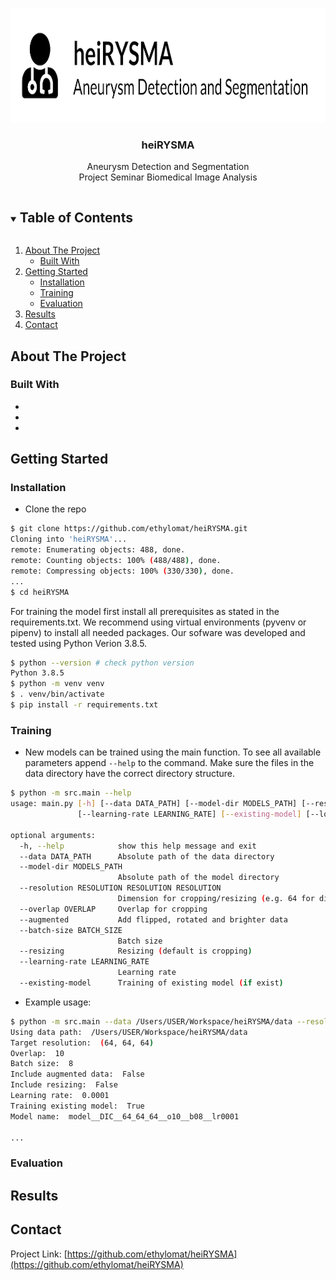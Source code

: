<!-- PROJECT LOGO -->
<br />
<p align="center">
  <a href="https://github.com/ethylomat/heiRYSMA">
    <img src="README_LOGO.png" alt="Logo" width="800" height="182">
  </a>

  <h3 align="center">heiRYSMA</h3>

  <p align="center">
    Aneurysm Detection and Segmentation<br>
    Project Seminar Biomedical Image Analysis
  </p>
</p>



<!-- TABLE OF CONTENTS -->
<details open="open">
  <summary><h2 style="display: inline-block">Table of Contents</h2></summary>
  <ol>
    <li>
      <a href="#about-the-project">About The Project</a>
      <ul>
        <li><a href="#built-with">Built With</a></li>
      </ul>
    </li>
    <li>
      <a href="#getting-started">Getting Started</a>
      <ul>
        <li><a href="#installation">Installation</a></li>
        <li><a href="#training">Training</a></li>
        <li><a href="#evaluation">Evaluation</a></li>
      </ul>
    </li>
    <li><a href="#results">Results</a></li>
    <li><a href="#contact">Contact</a></li>
  </ol>
</details>



<!-- ABOUT THE PROJECT -->
## About The Project


<!-- BUILD WITH -->
### Built With

* []()
* []()
* []()



<!-- GETTING STARTED -->
## Getting Started


<!-- INSTALLATION -->
### Installation

- Clone the repo
```sh
$ git clone https://github.com/ethylomat/heiRYSMA.git
Cloning into 'heiRYSMA'...
remote: Enumerating objects: 488, done.
remote: Counting objects: 100% (488/488), done.
remote: Compressing objects: 100% (330/330), done.
...
$ cd heiRYSMA
```

For training the model first install all prerequisites as stated in the requirements.txt. We recommend using virtual environments (pyvenv or pipenv) to install all needed packages. Our sofware was developed and tested using Python Verion 3.8.5.

```sh
$ python --version # check python version
Python 3.8.5
$ python -m venv venv
$ . venv/bin/activate
$ pip install -r requirements.txt
```

<!-- TRAINING -->
### Training


- New models can be trained using the main function. To see all available parameters append `--help` to the command. Make sure the files in the data directory have the correct directory structure.
```sh
$ python -m src.main --help
usage: main.py [-h] [--data DATA_PATH] [--model-dir MODELS_PATH] [--resolution RESOLUTION RESOLUTION RESOLUTION] [--overlap OVERLAP] [--augmented] [--batch-size BATCH_SIZE] [--resizing]
               [--learning-rate LEARNING_RATE] [--existing-model] [--loss LOSS_METRIC]

optional arguments:
  -h, --help            show this help message and exit
  --data DATA_PATH      Absolute path of the data directory
  --model-dir MODELS_PATH
                        Absolute path of the model directory
  --resolution RESOLUTION RESOLUTION RESOLUTION
                        Dimension for cropping/resizing (e.g. 64 for dimension 64 x 64 x 64)
  --overlap OVERLAP     Overlap for cropping
  --augmented           Add flipped, rotated and brighter data
  --batch-size BATCH_SIZE
                        Batch size
  --resizing            Resizing (default is cropping)
  --learning-rate LEARNING_RATE
                        Learning rate
  --existing-model      Training of existing model (if exist)
```

- Example usage:
```sh
$ python -m src.main --data /Users/USER/Workspace/heiRYSMA/data --resolution "64 64 64" --overlap 10 --batch-size 8 --learning-rate 0.0001
Using data path:  /Users/USER/Workspace/heiRYSMA/data
Target resolution:  (64, 64, 64)
Overlap:  10
Batch size:  8
Include augmented data:  False
Include resizing:  False
Learning rate:  0.0001
Training existing model:  True
Model name:  model__DIC__64_64_64__o10__b08__lr0001 

...
```

<!-- EVALUATION -->
### Evaluation




<!-- RESULTS -->
## Results




<!-- CONTACT -->
## Contact

Project Link: [https://github.com/ethylomat/heiRYSMA](https://github.com/ethylomat/heiRYSMA)